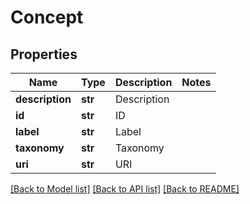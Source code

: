 # Concept

## Properties
Name | Type | Description | Notes
------------ | ------------- | ------------- | -------------
**description** | **str** | Description | 
**id** | **str** | ID | 
**label** | **str** | Label | 
**taxonomy** | **str** | Taxonomy | 
**uri** | **str** | URI | 

[[Back to Model list]](../README.md#documentation-for-models) [[Back to API list]](../README.md#documentation-for-api-endpoints) [[Back to README]](../README.md)



